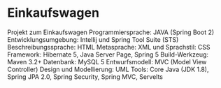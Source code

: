 # Einkaufswagen
Projekt zum Einkaufswagen
Programmiersprache: JAVA (Spring Boot 2)
Entwicklungsumgebung: Intellij und Spring Tool Suite (STS)
Beschreibungssprache: HTML
Metasprache: XML und Sprachstil: CSS
Framework: Hibernate 5, Java Server Page, Spring 5
Build-Werkzeug: Maven 3.2+
Datenbank: MySQL 5
Entwurfsmodell: MVC (Model View Controller)
Design und Modellierung: UML
Tools: Core Java (JDK 1.8), Spring JPA 2.0, Spring Security, Spring MVC, Servelts
